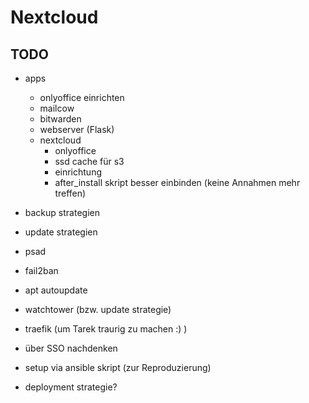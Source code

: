 # Nextcloud

## TODO

* apps
  * onlyoffice einrichten
  * mailcow
  * bitwarden
  * webserver (Flask)
  * nextcloud
    * onlyoffice
    * ssd cache für s3 
    * einrichtung
    * after_install skript besser einbinden (keine Annahmen mehr treffen)

* backup strategien
* update strategien
* psad
* fail2ban
* apt autoupdate
* watchtower (bzw. update strategie)
* traefik (um Tarek traurig zu machen :) )
* über SSO nachdenken
* setup via ansible skript (zur Reproduzierung)
* deployment strategie?
